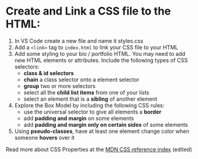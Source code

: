 # Create and Link a CSS file to the HTML:

1. In VS Code create a new file and name it styles.css
1. Add a `<link>` tag to `index.html` to link your CSS file to your HTML
1. Add some styling to your bio / portfolio HTML. You may need to add new HTML elements or attributes.
   Include the following types of CSS selectors:
   - **class & id selectors**
   - **chain** a class selector onto a element selector
   - **group** two or more selectors
   - select all the **child list items** from one of your lists
   - select an element that is a **sibling** of another element
1. Explore the Box Model by including the following CSS rules:
   - use the universal selector to give all elements a **border**
   - add **padding and margin** on some elements
   - add **padding and margin only on certain sides** of some elements
1. Using **pseudo-classes**, have at least one element change color when someone **hovers** over it

Read more about CSS Properties at the [MDN CSS reference index](https://developer.mozilla.org/en-US/docs/Web/CSS/Reference#Keyword_index)
(edited)
